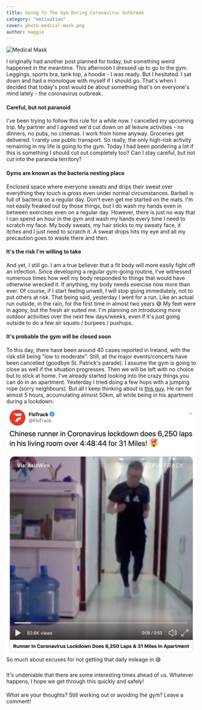 ```yaml
---
title: Going To The Gym During Coronavirus Outbreak
category: "motivation"
cover: photo-medical-mask.png
author: maggie
---
```

![Medical Mask](./photo-medical-mask.png "Medical Mask")

I originally had another post planned for today, but something weird happened in the meantime. This afternoon I dressed up to go to the gym. Leggings, sports bra, tank top, a hoodie - I was ready.
But I hesitated. I sat down and had a monologue with myself if I should go. That's when I decided that today's post would be about something that's on everyone's mind lately - the coronavirus outbreak.

#### Careful, but not paranoid
I've been trying to follow this rule for a while now. I cancelled my upcoming trip. My partner and I agreed we'd cut down on all leisure activities - no dinners, no pubs, no cinemas. 
I work from home anyway. Groceries get delivered. I rarely use public transport. So really, the only high-risk activity remaining in my life is going to the gym. Today I had been pondering a lot if this is 
something I should cut out completely too? Can I stay careful, but not cut into the paranoia territory? 

#### Gyms are known as the bacteria nesting place
Enclosed space where everyone sweats and drips their sweat over everything they touch is gross even under normal circumstances. Barbell is full of bacteria on a regular day. Don't even get me started on the mats.
I'm not easily freaked out by those things, but I do wash my hands even in between exercises even on a regular day. However, there is just no way that I can spend an hour in the gym and wash my hands every time I need to scratch my face.
My body sweats, my hair sticks to my sweaty face, it itches and I just need to scratch it. A sweat drops hits my eye and all my precaution goes to waste there and then.

#### It's the risk I'm willing to take
And yet, I still go. I am a true believer that a fit body will more easily fight off an infection. Since developing a regular gym-going routine, I've witnessed numerous times how well my body responded to things that would have otherwise wrecked it.
If anything, my body needs exercise now more than ever. Of course, if I start feeling unwell, I will stop going immediately, not to put others at risk.
That being said, yesterday I went for a run. Like an actual run outside, in the rain, for the first time in almost two years :sweat_smile: My feet were in agony, but the fresh air suited me. 
I'm planning on introducing more outdoor activities over the next few days/weeks, even if it's just going outside to do a few air squats / burpees / pushups.

#### It's probable the gym will be closed soon
To this day, there have been around 40 cases reported in Ireland, with the risk still being "low to moderate". Still, all the major events/concerts have been cancelled (goodbye St. Patrick's parade). I assume the gym
is going to close as well if the situation progresses. Then we will be left with no choice but to stick at home. I've already started looking into the crazy things you can do in an apartment. 
Yesterday I tried doing a few hops with a jumping rope (sorry neighbours). But all I keep thinking about is [this guy](https://twitter.com/FloTrack/status/1227971942310973442). He ran for almost 5 hours, accumulating almost 50km, all while being in his apartment during a lockdown:
![Chinese-Runner](./chinese-runner.png "Chinese Runner")
So much about excuses for not getting that daily mileage in :sweat_smile: 

#####
It's undeniable that there are some interesting times ahead of us. Whatever happens, I hope we get through this quickly and safely!
####

What are your thoughts? Still working out or avoiding the gym? Leave a comment!

